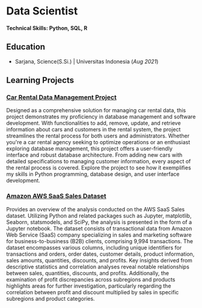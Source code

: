 # Data Scientist

#### Technical Skills: Python, SQL, R

## Education
- Sarjana, Science(S.Si.) | Universitas Indonesia (_Aug 2021_)		

## Learning Projects
### [Car Rental Data Management Project](https://github.com/adamghozi/car-rental-data-management)

Designed as a comprehensive solution for managing car rental data, this project demonstrates my proficiency in database management and software development. With functionalities to add, remove, update, and retrieve information about cars and customers in the rental system, the project streamlines the rental process for both users and administrators. Whether you're a car rental agency seeking to optimize operations or an enthusiast exploring database management, this project offers a user-friendly interface and robust database architecture. From adding new cars with detailed specifications to  managing customer information, every aspect of the rental process is covered. Explore the project to see how it exemplifies my skills in Python programming, database design, and user interface development.

### [Amazon AWS SaaS Sales Dataset](https://github.com/adamghozi/amazon-aws-saas-sales-dataset)

Provides an overview of the analysis conducted on the AWS SaaS Sales dataset. Utilizing Python and related packages such as Jupyter, matplotlib, Seaborn, statsmodels, and SciPy, the analysis is presented in the form of a Jupyter notebook. The dataset consists of transactional data from Amazon Web Service (SaaS) company specializing in sales and marketing software for business-to-business (B2B) clients, comprising 9,994 transactions. The dataset encompasses various columns, including unique identifiers for transactions and orders, order dates, customer details, product information, sales amounts, quantities, discounts, and profits. Key insights derived from descriptive statistics and correlation analyses reveal notable relationships between sales, quantities, discounts, and profits. Additionally, the examination of profit discrepancies across subregions and products highlights areas for further investigation, particularly regarding the correlation between profit and discount multiplied by sales in specific subregions and product categories.
